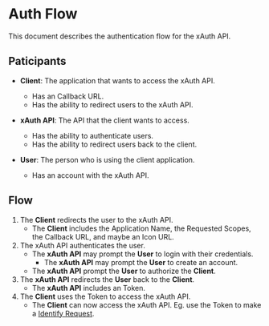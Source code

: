 # Auth Flow

This document describes the authentication flow for the xAuth API.

## Paticipants

- **Client**: The application that wants to access the xAuth API.
    - Has an Callback URL.
    - Has the ability to redirect users to the xAuth API.

- **xAuth API**: The API that the client wants to access.
    - Has the ability to authenticate users.
    - Has the ability to redirect users back to the client.
    
- **User**: The person who is using the client application.
    - Has an account with the xAuth API.


## Flow

1. The **Client** redirects the user to the xAuth API.
    - The **Client** includes the Application Name, the Requested Scopes, the Callback URL, and maybe an Icon URL.
2. The xAuth API authenticates the user.
    - The **xAuth API** may prompt the **User** to login with their credentials.
        - The **xAuth API** may prompt the **User** to create an account.
    - The **xAuth API** prompt the **User** to authorize the **Client**.
3. The **xAuth API** redirects the **User** back to the **Client**.
    - The **xAuth API** includes an Token.
4. The **Client** uses the Token to access the xAuth API.
    - The **Client** can now access the xAuth API. Eg. use the Token to make a [Identify Request](./api/identify).
